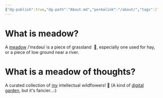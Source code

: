 ```yaml
---
{"dg-publish":true,"dg-path":"About.md","permalink":"/about/","tags":["gardenEntry"],"created":"2025-01-02T22:42:23.627+01:00","updated":"2025-01-05T23:07:46.000+01:00"}
---
```


# What is meadow?

A [meadow](https://en.m.wikipedia.org/wiki/Meadow) /ˈmɛdəʊ/ is a piece of grassland  🌱, especially one used for hay, or a piece of low ground near a river. 

# What is a meadow of thoughts? 

A curated collection of [my](https://www.crysys.hu/~acs/) intellectual wildflowers! 🌼
(A kind of [digital garden](https://www.ssp.sh/brain/digital-garden/), but it's fancier…:)
